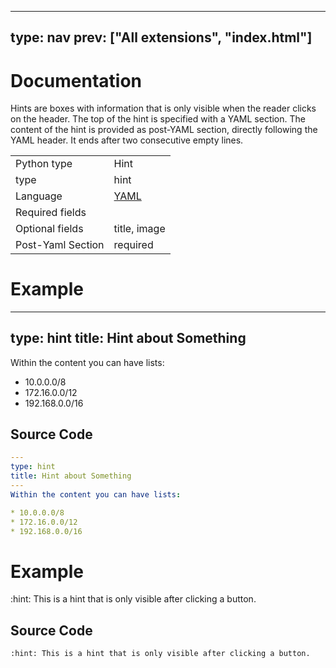 



---
type: nav
prev: ["All extensions", "index.html"]
---





# Documentation

Hints are boxes with information that is only visible when the reader clicks on the header.
The top of the hint is specified with a YAML section. 
The content of the hint is provided as post-YAML section, directly following the YAML header.
It ends after two consecutive empty lines.




<table class="table"><tbody><td>Python type</td><td>Hint</td>
<tr></tr>
<td>type</td><td>hint</td>
<tr></tr>
<td>Language</td><td><a href="#">YAML</a></td>
<tr></tr>
<td>Required fields</td><td></td>
<tr></tr>
<td>Optional fields</td><td>title, image</td>
<tr></tr>
<td>Post-Yaml Section</td><td>required</td>
<tr></tr></tbody></table>






# Example

---
type: hint
title: Hint about Something
---
Within the content you can have lists:

* 10.0.0.0/8
* 172.16.0.0/12
* 192.168.0.0/16






## Source Code

```yaml
---
type: hint
title: Hint about Something
---
Within the content you can have lists:

* 10.0.0.0/8
* 172.16.0.0/12
* 192.168.0.0/16
```






# Example

:hint: This is a hint that is only visible after clicking a button.






## Source Code

```
:hint: This is a hint that is only visible after clicking a button.
```



